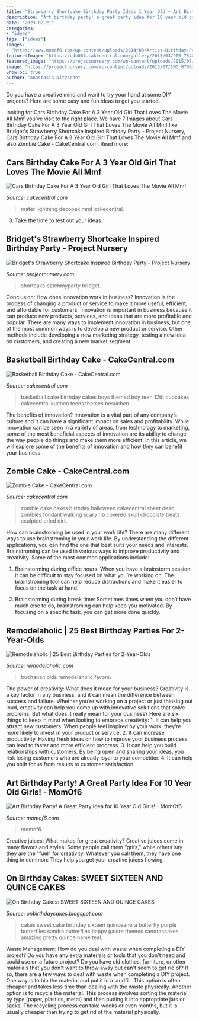 ```yaml
---
title: "Strawberry Shortcake Birthday Party Ideas 1 Year Old ~ Art Birthday Party! A Great Party Idea For 10 Year Old Girls!"
description: "Art birthday party! a great party idea for 10 year old girls!"
date: "2023-02-21"
categories:
- "ideas"
tags: ["ideas"]
images:
- "https://www.momof6.com/wp-content/uploads/2014/03/Artist-Birthday-Party-lip-gloss.png"
featuredImage: "https://cdn001.cakecentral.com/gallery/2015/03/900_754065w7gL_zombie-cake.jpg"
featured_image: "https://projectnursery.com/wp-content/uploads/2015/07/IMG_07062.jpg"
image: "https://projectnursery.com/wp-content/uploads/2015/07/IMG_07062.jpg"
ShowToc: true
author: "Anastasia Nitzsche"
---
```



Do you have a creative mind and want to try your hand at some DIY projects? Here are some easy and fun ideas to get you started.

	

		
looking for Cars Birthday Cake For A 3 Year Old Girl That Loves The Movie All Mmf you've visit to the right place. We have 7 Images about Cars Birthday Cake For A 3 Year Old Girl That Loves The Movie All Mmf like Bridget&#039;s Strawberry Shortcake Inspired Birthday Party - Project Nursery, Cars Birthday Cake For A 3 Year Old Girl That Loves The Movie All Mmf and also Zombie Cake - CakeCentral.com. Read more:
		
    
## Cars Birthday Cake For A 3 Year Old Girl That Loves The Movie All Mmf

<img loading=lazy src="http://cdn001.cakecentral.com/gallery/2015/03/900_763837A83B_cars-birthday-cake-for-a-3-year-old-girl-that-loves-the-movie-all-mmf-decorations-except-the-decopak-with-lightning-mcqueen-amp-mater.jpg" onerror="this.onerror=null;this.src='https://tse4.mm.bing.net/th?id=OIP.uw5tSpQskCVuECYuQErDOQHaJ4&amp;pid=15.1';" alt="Cars Birthday Cake For A 3 Year Old Girl That Loves The Movie All Mmf">

_Source: cakecentral.com_

>mater lightning decopak mmf cakecentral. 

	

3. Take the time to test out your ideas.

    
## Bridget&#039;s Strawberry Shortcake Inspired Birthday Party - Project Nursery

<img loading=lazy src="https://projectnursery.com/wp-content/uploads/2015/07/IMG_07062.jpg" onerror="this.onerror=null;this.src='https://tse2.mm.bing.net/th?id=OIP.aj4F7VmlCQVM2HyguhvUQAHaKX&amp;pid=15.1';" alt="Bridget&#039;s Strawberry Shortcake Inspired Birthday Party - Project Nursery">

_Source: projectnursery.com_

>shortcake catchmyparty bridget. 

	

Conclusion: How does innovation work in business?
Innovation is the process of changing a product or service to make it more useful, efficient, and affordable for customers. Innovation is important in business because it can produce new products, services, and ideas that are more profitable and popular. There are many ways to implement innovation in business, but one of the most common ways is to develop a new product or service. Other methods include developing a new marketing strategy, testing a new idea on customers, and creating a new market segment.

    
## Basketball Birthday Cake - CakeCentral.com

<img loading=lazy src="https://cdn001.cakecentral.com/gallery/2015/03/900_831699KgeU_basketball-birthday-cake.jpg" onerror="this.onerror=null;this.src='https://tse2.mm.bing.net/th?id=OIP.X9jdUlRRVpaOxeRZCc-g6wHaFh&amp;pid=15.1';" alt="Basketball Birthday Cake - CakeCentral.com">

_Source: cakecentral.com_

>basketball cake birthday cakes boys themed boy teen 12th cupcakes cakecentral kuchen teens themes besuchen. 

	

The benefits of innovation?
Innovation is a vital part of any company’s culture and it can have a significant impact on sales and profitability. While innovation can be seen in a variety of areas, from technology to marketing, some of the most beneficial aspects of innovation are its ability to change the way people do things and make them more efficient. In this article, we will explore some of the benefits of innovation and how they can benefit your business.

    
## Zombie Cake - CakeCentral.com

<img loading=lazy src="https://cdn001.cakecentral.com/gallery/2015/03/900_754065w7gL_zombie-cake.jpg" onerror="this.onerror=null;this.src='https://tse2.mm.bing.net/th?id=OIP.jRScbadRUB4FK0ZGO5jyRwHaJ6&amp;pid=15.1';" alt="Zombie Cake - CakeCentral.com">

_Source: cakecentral.com_

>zombie cake cakes birthday halloween cakecentral sheet dead zombies fondant walking scary rip covered skull chocolate treats sculpted dried dirt. 

	

How can brainstroming be used in your work life?
There are many different ways to use brainstroming in your work life. By understanding the different applications, you can find the one that best suits your needs and interests. Brainstroming can be used in various ways to improve productivity and creativity. Some of the most common applications include:
1) Brainstorming during office hours: When you have a brainstorm session, it can be difficult to stay focused on what you’re working on. The brainstroming tool can help reduce distractions and make it easier to focus on the task at hand.

2) Brainstorming during break time: Sometimes times when you don’t have much else to do, brainstroming can help keep you motivated. By focusing on a specific task, you can get more done quickly.

    
## Remodelaholic | 25 Best Birthday Parties For 2-Year-Olds

<img loading=lazy src="https://i0.wp.com/www.remodelaholic.com/wp-content/uploads/2013/01/Kami-Buchanan-John-Deere-Party.jpg?resize=500%2C375&amp;ssl=1" onerror="this.onerror=null;this.src='https://tse1.mm.bing.net/th?id=OIP.3II0Un0OBJRVO85WY72jVAHaFj&amp;pid=15.1';" alt="Remodelaholic | 25 Best Birthday Parties for 2-Year-Olds">

_Source: remodelaholic.com_

>buchanan olds remodelaholic favors. 

	

The power of creativity: What does it mean for your business?
Creativity is a key factor in any business, and it can mean the difference between success and failure. Whether you’re working on a project or just thinking out loud, creativity can help you come up with innovative solutions that solve problems. But what does it really mean for your business? Here are six things to keep in mind when looking to embrace creativity: 1. It can help you attract new customers. When people feel inspired by your work, they’re more likely to invest in your product or service. 2. It can increase productivity. Having fresh ideas on how to improve your business process can lead to faster and more efficient progress. 3. It can help you build relationships with customers. By being open and sharing your ideas, you risk losing customers who are already loyal to your competitor. 4. It can help you shift focus from results to customer satisfaction.

    
## Art Birthday Party! A Great Party Idea For 10 Year Old Girls! - MomOf6

<img loading=lazy src="https://www.momof6.com/wp-content/uploads/2014/03/Artist-Birthday-Party-lip-gloss.png" onerror="this.onerror=null;this.src='https://tse4.mm.bing.net/th?id=OIP.hIw9hLUM750ppXXXbElH2QHaGb&amp;pid=15.1';" alt="Art Birthday Party! A Great Party Idea for 10 Year Old Girls! - MomOf6">

_Source: momof6.com_

>momof6. 

	

Creative juices: What makes for great creativity?
Creative juices come in many flavors and styles. Some people call them "grits," while others say they are the "fuel" for creativity. Whatever you call them, they have one thing in common: They help you get your creative juices flowing.

    
## On Birthday Cakes: SWEET SIXTEEN AND QUINCE CAKES

<img loading=lazy src="http://3.bp.blogspot.com/-_exYaTlRpNI/T41dEm-w6mI/AAAAAAAABr0/lh7S_71bJ24/s1600/purple+butterflies.jpg" onerror="this.onerror=null;this.src='https://tse1.mm.bing.net/th?id=OIP.aEXsyOuit0cV_fCezGzBuQHaLG&amp;pid=15.1';" alt="On Birthday Cakes: SWEET SIXTEEN AND QUINCE CAKES">

_Source: onbirthdaycakes.blogspot.com_

>cakes sweet cake birthday sixteen quinceanera butterfly purple butterfiles sandra butterflies happy galore themes sandrascakes amazing pretty quince name teal. 

	

Waste Management: How do you deal with waste when completing a DIY project?
Do you have any extra materials or tools that you don't need and could use on a future project? Do you have old clothes, furniture, or other materials that you don't want to throw away but can't seem to get rid of? If so, there are a few ways to deal with waste when completing a DIY project. 
One way is to bin the material and put it in a landfill. This option is often cheaper and takes less time than dealing with the waste physically. Another option is to recycle the material. This process involves sorting the material by type (paper, plastics, metal) and then putting it into appropriate jars or sacks. The recycling process can take weeks or even months, but it is usually cheaper than trying to get rid of the material physically.

